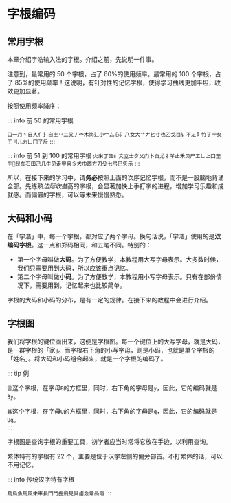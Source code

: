 
# 字根编码

## 常用字根

本章介绍宇浩输入法的字根。介绍之前，先说明一件事。

注意到，最常用的 50 个字根，占了 60%的使用频率。最常用的 100 个字根，占了 85%的使用频率！这说明，有针对性的记忆字根，使得学习曲线更加平坦，收效更加显著。

按照使用频率降序：

::: info 前 50 的常用字根

`口一月丶日人亻扌白土丷二又丿宀木尚辶小冖厶心氵八女大艹𠂇匕寸也乙戈目讠不龰阝竹了十夂王刂儿力凵冂子斤`
:::

::: info 前 51 到 100 的常用字根
`火米丁彐纟文立士夕乂门卜自尤彳羊止禾贝尸工乚上囗至手𬺰艮车石田己几牛见走甲且彡犬巾西方刀殳七弓巴矢示`
:::

所以，在接下来的学习中，请**务必**按照上面的次序记忆字根，而不是一股脑地背诵全部。先练熟*边际收益*高的字根，会显著加快上手打字的进程，增加学习乐趣和成就感。而偏僻的字根，可以等未来慢慢熟悉。

## 大码和小码

在「宇浩」中，每一个字根，都对应了两个字母。换句话说，「宇浩」使用的是**双编码字根**。这一点和郑码相同，和五笔不同。特别的：

- 第一个字母叫做**大码**。为了方便教学，本教程用大写字母表示。大多数时候，我们只需要用到大码，所以应该重点记忆。
- 第二个字母叫做**小码**。为了方便教学，本教程用小写字母表示。只有在部份情况下，需要用到，记忆起来也比较简单。

字根的大码和小码的分布，是有一定的规律。在接下来的教程中会进行介绍。

## 字根图

我们将字根的键位画出来，这便是字根图。每一个键位上的大写字母，就是大码，是一群字根的「家」。而字根右下角的小写字母，则是小码，也就是单个字根的「姓名」。将大码和小码组合起来，就是一个字根的编码了。

::: tip 例

`言`这个字根，在字母`B`的方框里，同时，右下角的字母是`y`，因此，它的编码就是`By`。  

`其`这个字根，在字母`U`的方框里，同时，右下角的字母是`q`，因此，它的编码就是`Uq`。  
:::

字根图是查询字根的重要工具，初学者应当时常将它放在手边，以利用查询。

繁体特有的字根有 22 个，主要是位于汉字左侧的偏旁部首。不打繁体的话，可以不用记忆。

::: info 传统汉字特有字根

`鳥烏魚馬風來車長門鬥齒飛見貝鹵僉韋咼黽`
:::

<script setup>
import ZigenMap from "@/zigen/ZigenMap.vue"
</script>
<ZigenMap :default-scheme="'star'" :hide-scheme-buttons="true" column-min-width="1.5rem" />
